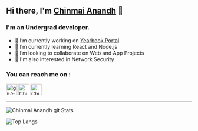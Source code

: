 ## Hi there, I'm [Chinmai Anandh][git] 👋
### I'm an Undergrad developer.

- 🔭 I’m currently working on <a href="https://www.iitg.ac.in/yearbook/">Yearbook Portal</a>
- 🌱 I’m currently learning React and Node.js
- 👯 I’m looking to collaborate on Web and App Projects
- 🤔 I'm also interested in Network Security
<!-- - 🤔 I’m looking for help with ...
- 💬 Ask me about ...
- 📫 How to reach me: ...
- 😄 Pronouns: ...
- ⚡ Fun fact: ... -->

### You can reach me on :
[<img align="left" alt="git/chinmaianandh" width="30px" src="https://cdn.jsdelivr.net/npm/simple-icons@3.13.0/icons/github.svg" />][git]
[<img align="left" alt="Chinmai Anandh | LinkedIn" width="30px" src="https://cdn.jsdelivr.net/npm/simple-icons@v3/icons/linkedin.svg" />][linkedin]
[<img align="left" alt="Chinmai Anandh | Facebook" width="30px" src="https://cdn.jsdelivr.net/npm/simple-icons@v3/icons/facebook.svg" />][Facebook]
<br><br>
<hr>


![Chinmai Anandh git Stats](https://github-readme-stats.vercel.app/api?username=chinmaianandh&show_icons=true&hide_border=true&count_private=true)

![Top Langs](https://github-readme-stats.vercel.app/api/top-langs/?username=chinmaianandh&layout=compact)

[git]: https://github.com/chinmaianandh
[linkedin]: https://www.linkedin.com/in/ch-anandh/
[Facebook]: https://www.facebook.com/chinmaianandh.chappa.3